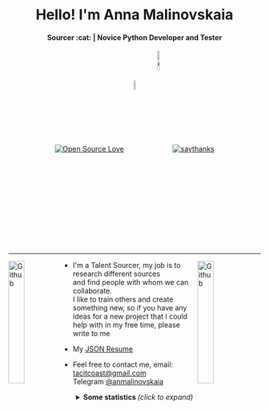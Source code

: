 <h1 align="center">Hello! I'm Anna Malinovskaia</h1>
<h4 align="center">Sourcer :cat: | Novice Python Developer and Tester</h4>

<!--
  <img src="https://octodex.github.com/images/pythocat.png" width="25px">
 -->
 
<p align="center">
    <a align="center" href="https://github.com/ellerbrock/open-source-badges/"><img align="center" alt="Open Source Love"
                                                                     src="https://badges.frapsoft.com/os/v1/open-source.svg?v=103"></a>
     <a align="center" href="https://twitter.com/tacitcoast"><img align="center" alt="Twitter"
                                                                                   src="https://img.shields.io/twitter/url/http/shields.io.svg?style=social"width="7%"></a>
    <a align="center" href="https://github.com/tacitcoast/Ozon-new-skills/watchers"><img align="center" alt="GitHub watchers"
                                                                                   src="https://img.shields.io/github/watchers/Naereen/StrapDown.js.svg?style=social&label=Watch&maxAge=2592000"width="10%"></a>
    <a align="center" href="https://www.tinkoff.ru/sl/QCXNqs9FA"><img align="center" alt="saythanks"
                                                                         src="https://img.shields.io/badge/say-thanks-ff69b4.svg"></a>
</p>


---

<a href="https://vk.com/tacitcoast"><img align="left" alt="Github" src="https://octodex.github.com/images/pythocat.png"
                                                  width="25%"/></a>

<!-- Any image aligned to the right. Beware the width
<img width="35%" align="right" alt="Github" src="https://user-images.githubusercontent.com/48678280/88862933-ccbd9c00-d201-11ea-80f2-c4408d7bf622.png" />
-->


<a href="https://vk.com/tacitcoast"><img align="right" alt="Github" src="https://octodex.github.com/images/inspectocat.jpg"
                                                  width="25%"/></a>

- I'm a Talent Sourcer, my job is to research different sources <br>
and find people with whom we can collaborate. <br>
I like to train others and create something new, so if you have any ideas for a new project that I could help with in my free time, please write to me

- <a align="left">My <a href="https://registry.jsonresume.org/tacitcoast">JSON Resume</a>

- Feel free to contact me, email: tacitcoast@gmail.com <br>
<a align="left">Telegram <a href="https://t.me/anmalinovskaia">@anmalinovskaia</a>


<!-- Any image aligned to the left. Beware the width
<img width="35%" align="left" alt="Github" src="https://user-images.githubusercontent.com/48678280/88862933-ccbd9c00-d201-11ea-80f2-c4408d7bf622.png" />
-->


<details align="center">
  <summary> <b> Some statistics </b> <i>(click to expand)</i> </summary>

  <div>
    <a href="https://github.com/tacitcoast/github-readme-stats"><img align="center" src="https://github-readme-stats.vercel.app/api?username=tacitcoast&show_icons=true&theme=radical"></a>
  

   </div>
</details>
